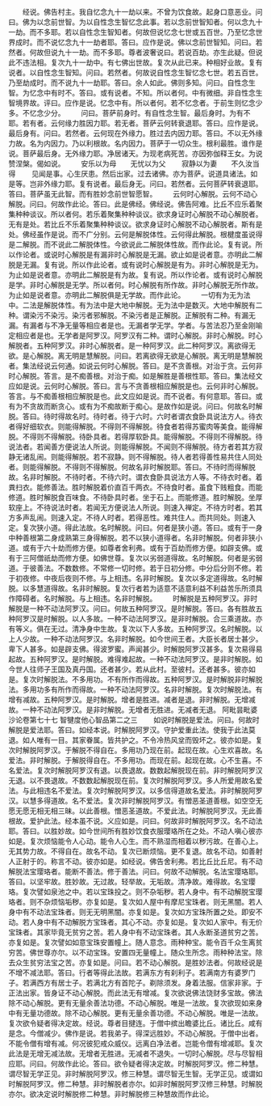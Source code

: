 <!-- { "loadSidebar": true } -->
　　经说。佛告村主。我自忆念九十一劫以来。不曾为饮食故。起身口意恶业。问曰。佛为以念前世智。为以自性念生智忆念此事。若以念前世智知者。何以念九十一劫。而不多耶。若以自性念生智知者。何故但说忆念七世或五百世。乃至忆念世界成时。而不说忆念九十一劫者耶。答曰。应作是说。佛以念前世智知。问曰。若然者。何故但说九十一劫。而不多耶。尊者波奢说曰。若说百劫。亦生此疑。但说此不违法相。复次九十一劫中。有七佛出世故。复次从此已来。种相好业故。复有说者。以自性念生智知。问曰。若然者。何故说自性念生智忆念七世。若五百世。乃至劫成时。而不说九十一劫耶。答曰。余人如此。佛则多知。问曰。自性念生智。为忆念中有时不。答曰。或有说者。不知。所以者何。中有微细。非自性念生智境界故。评曰。应作是说。忆念中有。所以者何。若不忆念者。于前生则忆念少多。不忆念少分。
　　问曰。菩萨前身时。有自性念生智。最后身时。为有不耶。若有者。云何缘力胜因力耶。若无者。菩萨云何转衰退耶。答曰。应作是说。最后身有。问曰。若然者。云何现在外缘力。胜过去内因力耶。答曰。不以无外缘力故。名为内因力。乃以利根故。名内因力。菩萨于一切众生。根利最胜。谁作是说。菩萨最后身。无外缘力耶。净居诸天。为现老病死苦。亦因弥伽释王女。为说赞涅槃。偈如说。
　　安乐以为母　　无忧以为父
　　寂静以为妻　　不久汝当得
　　见闻是事。心生厌患。然后出家。过去诸佛。亦为菩萨。说道具诸法。如是等。岂非外缘力耶。复有说者。最后身无。问曰。若然者。云何菩萨转衰退耶。答曰。菩萨虽无此智。而有胜妙念前世智愿智。
　　云何时心解脱。云何不动心解脱。问曰。何故作此论。答曰。此是佛经。佛经说。佛告阿难。比丘不应乐着聚集种种谈议。所以者何。若乐着聚集种种谈议。欲求身证时心解脱不动心解脱者。无有是处。若比丘不乐着聚集种种谈议。欲求身证时心解脱不动心解脱者。斯有是处。佛经虽作是说。而不广分别。云何是解脱体性。云何得此解脱。根楗度虽说得是二解脱。而不说此二解脱体性。今欲说此二解脱体性故。而作此论。复有说。所以作论者。或说时心解脱是有漏非时心解脱是无漏。欲止如是说者意。亦明此二解脱是无漏。复有说。所以作此论者。或有说时心解脱是有为。非时心解脱是无为。为止如是说者意。亦明此二解脱是有为故。复有说。所以作论者。或有说时心解脱是学。非时心解脱是无学。所以者何。时心解脱有所作故。非时心解脱无所作故。为止如是说者意。亦明此二解脱俱是无学故。而作此论。
　　一切有为无为法中。二法是解脱体性。有为法中是大地中解脱。无为法中是数灭。大地中解脱有二种。谓染污不染污。染污者邪解脱。不染污者是正解脱。正解脱有二种。有漏无漏。有漏者与不净无量等相应者是也。无漏者学无学。学者。与苦法忍乃至金刚喻定相应者是也。无学者是阿罗汉。阿罗汉有二种。谓时心解脱。非时心解脱。时心解脱者。五种阿罗汉。非时心解脱者。是一种阿罗汉。此二种阿罗汉。离欲得无欲。是心解脱。离无明是慧解脱。问曰。若离欲得无欲是心解脱。离无明是慧解脱者。集法经说云何通。如说云何时心解脱。答曰。是不贪善根。对治于贪。云何非时心解脱。答言。是不痴善根。对治于痴。如是解胜是善根性耶。答曰。集法经文应如是说。云何时心解脱。答曰。言与不贪善根相应解脱是也。云何非时心解脱。答言。与不痴善根相应解脱是也。此文应如是说。而不说者。有何意耶。答曰。或有为不贪故而断贪心。或有为不痴故断于痴心。是故作如是说。问曰。何故名时解脱。答曰。待时得故名时。待时者。待于六时。六时者谓衣食卧具说法方人。待衣者得好细软衣。则能得解脱。不得则不得解脱。待食者若得苏蜜肉等美食。能得解脱。不得则不得解脱。待卧具者。若得厚软卧具。能得解脱。不得则不得解脱。待说法者。若闻善方便说法人所说。则能得解脱。不闻则不得解脱。待方者若其方寂静无诸乱闹。则能得解脱。若不寂静。则不得解脱。待人者若得善性易共住人同处者。则能得解脱。不得则不得解脱。何故名非时解脱耶。答曰。不待时而得解脱故。名非时解脱。不待时者。不待六时。谓衣食卧具说法方人等。不待衣时者。着粪扫衣。能修善法。胜时解脱着价直百千两衣。不待食时者。虽食下贱粗食。而能修道。胜时解脱食百味食。不待卧具时者。坐于石上。而能修道。胜时解脱。坐厚软座上。不待说法时者。若闻无方便说法人所说。则速入禅定。不待方时者。若其方多声乱闹。则速入定。不待人时者。若得恶性。难共住人。而共同处。则速入定。复次狭小道。得此法故。名时解脱。问曰。何者是狭小道。答曰。或有于一身中种善根第二身成熟第三身得解脱。若不以狭小道得者。名非时解脱。何者非狭小道。或有于六十劫而修方便。如尊者舍利弗。或有于百劫而修方便。如辟支佛。或有于三阿僧祇劫而修方便。如佛世尊。复次以劣弱道得故。名时解脱。何者是劣弱道。于彼善法。不数数修。不常修一切时修。若于日初分修。中分后分则不修。若于初夜修。中夜后夜则不修。与上相违。名非时解脱。复次以多定道得故。名时解脱。以多慧道得故。名非时解脱。复次行者若为适意不适意利益不利益苦乐所须具作障碍者。名时解脱。与上相违。名非时解脱。
　　时解脱是五种阿罗汉。非时解脱是一种不动法阿罗汉。问曰。何故五种阿罗汉。是时解脱。答曰。各有胜故五种阿罗汉是时解脱。以人多故。一种不动法阿罗汉。是非时解脱。合三乘道故。亦有等义。俱在无过。清净身中生故。复次以下人多故。五种阿罗汉。名时解脱。以上人少故。一种不动法阿罗汉。名非时解脱。如今世间王者。大臣长者居士甚少。卑下人甚多。如是辟支佛。得波罗蜜。声闻甚少。时解脱阿罗汉甚多。复次易得易起故。五种阿罗汉。是时解脱。难得难起故。一种不动法阿罗汉。是非时解脱。如今世人往师子王国及真丹国。还者甚少。若从此村。至彼村。还者甚多。彼亦如是。复次时解脱法。不多用功。不有所作而得故。五种阿罗汉。是时解脱非时解脱法。多用功多有所作而得故。一种不动法阿罗汉。名非时解脱。复次时解脱法。有增有减故。五种阿罗汉。是时解脱。增者是胜进。减者是退。非时解脱。无增减故。一种不动法阿罗汉。是非时解脱。无增者无胜进。无减者无退。
阿毗昙毗婆沙论卷第七十七
智犍度他心智品第二之三
　　如说时解脱是爱法。问曰。何故时解脱是爱法耶。答曰。如经本说。时解脱阿罗汉。守护爱重此法。使我于此法莫退。如人唯有一目。其家眷属。皆共护之。不令冷热风坌而毁坏之。彼亦如是。复次时解脱阿罗汉。于解脱不得自在。多用功乃现在前。起现在故。心生欢喜故。名爱法。非时解脱。于解脱得自在。不多用功。而现在前。起现在故。心不生喜。不名爱法。复次时解脱阿罗汉有退。以畏退故。数数起解脱现在前。非时解脱阿罗汉无退。以不畏退故。不数数起解脱现在前。复次时解脱阿罗汉。多人所爱用故名爱法。与此相违名不爱法。复次时解脱阿罗汉。以多信得道故名爱法。非时解脱阿罗汉。以慧多得道故。名不爱法。复次非时解脱阿罗汉。有憎恶圣道善根。如空空无愿无愿无相无相三昧。以此善根。憎恶圣道故。不爱此法。时解脱阿罗汉。无此善根故。爱护此法。经本虽不说。义应如是。问曰。何故非时解脱阿罗汉。名不动法耶。答曰。以胜妙故。如今世间所有胜妙饮食衣服璎珞所在之处。不动人嗔心彼亦如是。复次烦恼能令人心动。能令人心生。而不熟湿而相着以秽污故。在善心上。无其势力故。不得自在。故名不动。复次已断烦恼。更不复退。故名不动。如善射人正射于的。称言不动。彼亦如是。如经说。佛告舍利弗。若比丘比丘尼。有不动解脱法宝璎珞者。能断不善法。修于善法。问曰。何故不动解脱。名法宝璎珞耶。答曰。以坚牢故。胜妙故。无过故。轻举故。无垢故。清净故。难得故。名宝璎珞。复次譬如泉池之中。若以宝珠投之。则不杂垢秽。若人身中。有不动解脱宝璎珞者。则不杂烦恼垢秽。亦复如是。复次如人屋中有摩尼宝珠者。则无黑闇。若人身中有不动法宝珠者。则无无明黑闇。亦复如是。复次如方宝珠所置之处。即安不动。若人身中有不动解脱方宝珠者。其心不动。亦复如是。复次如人家中。有无价宝珠者。其家毕竟无贫穷之苦。若人身中有不动宝珠者。其人永断圣道贫穷之苦。亦复如是。复次譬如如意宝珠安置幢上。随人意念。雨种种宝。能令百千众生离贫穷苦。佛世尊亦尔。以不动宝珠。安置四无量幢上。随众生所念。雨种种法宝。除去众生贫穷法宝之苦。亦复如是。问曰。若不动心解脱。是胜妙法者。何故经说是不增不减法耶。答曰。行者等得此法故。若满东方有刹利子。若满南方有婆罗门子。若满西方有居士子。若满北方有首陀子。剃除须发。身着法服。信家非家。于正法出家。皆身证不动心解脱。而此法无有增减。复次欲说佛法饶财多宝故。佛法除不动心解脱。更有无量余善法功德。不动心解脱。唯是一法故。复次欲现如来身中有无量功德故。除不动心解脱。更有无量余善功德。不动心解脱。唯是一法故。复次欲令疑者得决定故。经说。尊者目揵连。于僧中摈出瞻婆比丘。诸比丘。咸有是念。今僧减少。佛作是说。若我弟子。得深远胜妙。不动心解脱。于僧中出者。不能令僧有增有减。何况彼犯戒众威仪。远离白净法者。岂能令僧有增减耶。复次此法是无增无减法故。无增者无胜进。无减者不退失。一切时心解脱。尽与尽智相应耶。问曰。何故作此论。答曰。欲令疑者得决定故。时解脱阿罗汉。修二种慧。谓尽智无学正见。非时解脱阿罗汉。修三种慧。谓尽智无生智。无学正见。或谓如时解脱阿罗汉。修二种慧。非时解脱者亦尔。如非时解脱阿罗汉修三种慧。时解脱亦尔。欲决定说时解脱修二种慧。非时解脱修三种慧故而作此论。
